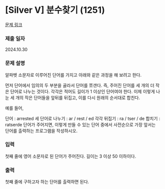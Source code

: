 # [Silver V] 분수찾기 (1251)

[문제 링크](https://www.acmicpc.net/problem/1251)

### 제출 일자
2024.10.30

### 문제 설명

알파벳 소문자로 이루어진 단어를 가지고 아래와 같은 과정을 해 보려고 한다.

먼저 단어에서 임의의 두 부분을 골라서 단어를 쪼갠다. 즉, 주어진 단어를 세 개의 더 작은 단어로 나누는 것이다. 각각은 적어도 길이가 1 이상인 단어여야 한다. 이제 이렇게 나눈 세 개의 작은 단어들을 앞뒤를 뒤집고, 이를 다시 원래의 순서대로 합친다.

예를 들어,

단어 : arrested
세 단어로 나누기 : ar / rest / ed
각각 뒤집기 : ra / tser / de
합치기 : ratserde
단어가 주어지면, 이렇게 만들 수 있는 단어 중에서 사전순으로 가장 앞서는 단어를 출력하는 프로그램을 작성하시오.

### 입력

첫째 줄에 영어 소문자로 된 단어가 주어진다. 길이는 3 이상 50 이하이다.

### 출력

첫째 줄에 구하고자 하는 단어를 출력하면 된다.